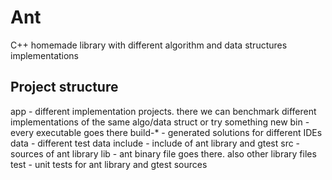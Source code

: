 
# Ant 

C++ homemade library with different algorithm and data structures implementations

## Project structure

app     - different implementation projects. there we can benchmark different implementations of the same algo/data struct or try something new
bin     - every executable goes there
build-* - generated solutions for different IDEs
data    - different test data
include - include of ant library and gtest
src     - sources of ant library
lib     - ant binary file goes there. also other library files
test    - unit tests for ant library and gtest sources 